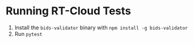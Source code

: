 # Running RT-Cloud Tests

1. Install the `bids-validator` binary with `npm install -g bids-validator`
2. Run `pytest`
